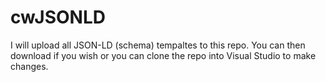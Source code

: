 # cwJSONLD
I will upload all JSON-LD (schema) tempaltes to this repo. You can then download if you wish or you can clone the repo into Visual Studio to make changes. 
